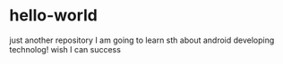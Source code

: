 # hello-world
just another repository
I am going to learn sth about android developing technolog!
wish I can success
